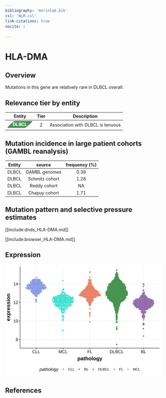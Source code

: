 ```yaml
---
bibliography: 'morinlab.bib'
csl: 'NLM.csl'
link-citations: true
nocite: |
  
---
```

# HLA-DMA

## Overview
Mutations in this gene are relatively rare in DLBCL overall. 

## Relevance tier by entity

|Entity|Tier|Description               |
|:------:|:----:|--------------------------|
|![DLBCL](images/icons/DLBCL_tier1.png) |2   |Association with DLBCL is tenuous|

## Mutation incidence in large patient cohorts (GAMBL reanalysis)

|Entity|source        |frequency (%)|
|:------:|:--------------:|:-------------:|
|DLBCL |GAMBL genomes |0.38         |
|DLBCL |Schmitz cohort|1.28         |
|DLBCL |Reddy cohort  |  NA         |
|DLBCL |Chapuy cohort |1.71         |

## Mutation pattern and selective pressure estimates

[[include:dnds_HLA-DMA.md]]



[[include:browser_HLA-DMA.md]]

## Expression
![](images/gene_expression/HLA-DMA_by_pathology.svg)

<!-- FLAGGED FOR TIER 2 -->

<!-- ORIGIN: Unknown -->

## References
